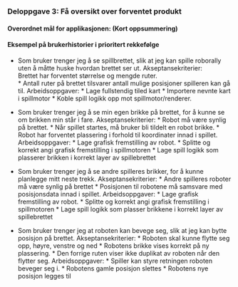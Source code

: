 <h3> Deloppgave 3: Få oversikt over forventet produkt </h3>

<h4> Overordnet mål for applikasjonen: (Kort oppsummering) </h4>

<h4> Eksempel på brukerhistorier i prioritert rekkefølge </h4>

* Som bruker trenger jeg å se spillbrettet, slik at jeg kan spille roborally uten å måtte huske hvordan brettet ser ut.
		Akseptansekriterier:
            <br> Brettet har forventet størrelse og mengde ruter. </br>
            * Antall ruter på brettet tilsvarer antall mulige posisjoner spilleren kan gå til.
		Arbeidsoppgaver:
            * Lage fullstendig tiled kart
            * Importere nevnte kart i spillmotor
            * Koble spill logikk opp mot spillmotor/renderer.

* Som bruker trenger jeg å se min egen brikke på brettet, for å kunne se om brikken min står i fare.
        Akseptansekriterier:
            * Robot må være synlig på brettet.
            * Når spillet startes, må bruker bli tildelt en robot brikke.
            * Robot har forventet plassering i forhold til koordinater innad i spillet.
        Arbeidsoppgaver:
            * Lage grafisk fremstilling av robot.
            * Splitte og korrekt angi grafisk fremstilling i spillmotoren
            * Lage spill logikk som plasserer brikken i korrekt layer av spillebrettet
            
* Som bruker trenger jeg å se andre spilleres brikker, for å kunne planlegge mitt neste trekk.
		Akseptansekriterier:
            * Andre spilleres roboter må være synlig på brettet
            * Posisjonen til robotene må samsvare med posisjonsdata innad i spillet.
        Arbeidsoppgaver:
            * Lage grafisk fremstilling av robot.
            * Splitte og korrekt angi grafisk fremstilling i spillmotoren
            * Lage spill logikk som plasser brikkene i korrekt layer av spillebrettet

* Som bruker trenger jeg at roboten kan bevege seg, slik at jeg kan bytte posisjon på brettet.
	Akseptansekriterier:
            * Roboten skal kunne flytte seg opp, høyre, venstre og ned
            * Robotens brikke vises korrekt på ny plassering.
            * Den forrige ruten viser ikke duplikat av roboten når den flytter seg.
		Arbeidsoppgaver:
            * Spiller kan styre retningen roboten beveger seg i.
            * Robotens gamle posisjon slettes
            * Robotens nye posisjon legges til
